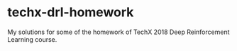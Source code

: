 # techx-drl-homework
My solutions for some of the homework of TechX 2018 Deep Reinforcement Learning course.

